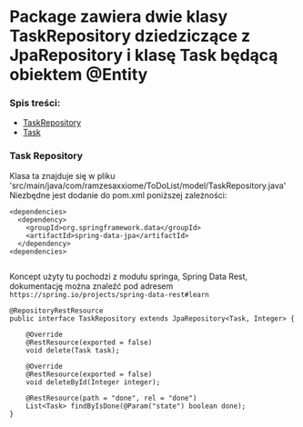 # Package zawiera dwie klasy TaskRepository dziedziczące z JpaRepository i klasę Task będącą obiektem @Entity
### Spis treści:
- [TaskRepository](#task-repository)
- [Task](#task)

### Task Repository

Klasa ta znajduje się w pliku 'src/main/java/com/ramzesaxxiome/ToDoList/model/TaskRepository.java'
Niezbędne jest dodanie do pom.xml poniższej zależności:

```
<dependencies>
  <dependency>
    <groupId>org.springframework.data</groupId>
    <artifactId>spring-data-jpa</artifactId>
  </dependency>
<dependencies>
  
```
Koncept użyty tu pochodzi z modułu springa, Spring Data Rest,
dokumentację można znaleźć pod adresem `https://spring.io/projects/spring-data-rest#learn`
```
@RepositoryRestResource
public interface TaskRepository extends JpaRepository<Task, Integer> {

    @Override
    @RestResource(exported = false)
    void delete(Task task);

    @Override
    @RestResource(exported = false)
    void deleteById(Integer integer);

    @RestResource(path = "done", rel = "done")
    List<Task> findByIsDone(@Param("state") boolean done);
}
```

